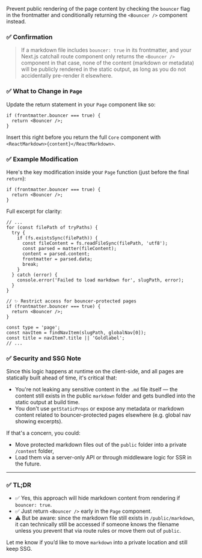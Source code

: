 Prevent public rendering of the page content by checking the `bouncer` flag in the frontmatter and conditionally returning the `<Bouncer />` component instead.

### ✅ Confirmation

> If a markdown file includes `bouncer: true` in its frontmatter, and your Next.js catchall route component only returns the `<Bouncer />` component in that case, none of the content (markdown or metadata) will be publicly rendered in the static output, as long as you do not accidentally pre-render it elsewhere.

### ✅ What to Change in `Page`

Update the return statement in your `Page` component like so:

```tsx
if (frontmatter.bouncer === true) {
  return <Bouncer />;
}
```

Insert this right before you return the full `Core` component with `<ReactMarkdown>{content}</ReactMarkdown>`.

### ✅ Example Modification

Here's the key modification inside your `Page` function (just before the final `return`):

```tsx
if (frontmatter.bouncer === true) {
  return <Bouncer />;
}
```

Full excerpt for clarity:

```tsx
// ...
for (const filePath of tryPaths) {
  try {
    if (fs.existsSync(filePath)) {
      const fileContent = fs.readFileSync(filePath, 'utf8');
      const parsed = matter(fileContent);
      content = parsed.content;
      frontmatter = parsed.data;
      break;
    }
  } catch (error) {
    console.error('Failed to load markdown for', slugPath, error);
  }
}

// ✨ Restrict access for bouncer-protected pages
if (frontmatter.bouncer === true) {
  return <Bouncer />;
}

const type = 'page';
const navItem = findNavItem(slugPath, globalNav[0]);
const title = navItem?.title || 'Goldlabel';
// ...
```

### ✅ Security and SSG Note

Since this logic happens at runtime on the client-side, and all pages are statically built ahead of time, it's critical that:

- You're not leaking any sensitive content in the `.md` file itself — the content still exists in the public `markdown` folder and gets bundled into the static output at build time.
- You don't use `getStaticProps` or expose any metadata or markdown content related to bouncer-protected pages elsewhere (e.g. global nav showing excerpts).

If that's a concern, you could:

- Move protected markdown files out of the `public` folder into a private `/content` folder,
- Load them via a server-only API or through middleware logic for SSR in the future.

---

### ✅ TL;DR

- ✅ Yes, this approach will hide markdown content from rendering if `bouncer: true`.
- ✅ Just return `<Bouncer />` early in the `Page` component.
- ⚠️ But be aware: since the markdown file still exists in `/public/markdown`, it can technically still be accessed if someone knows the filename unless you prevent that via route rules or move them out of `public`.

Let me know if you’d like to move `markdown` into a private location and still keep SSG.

